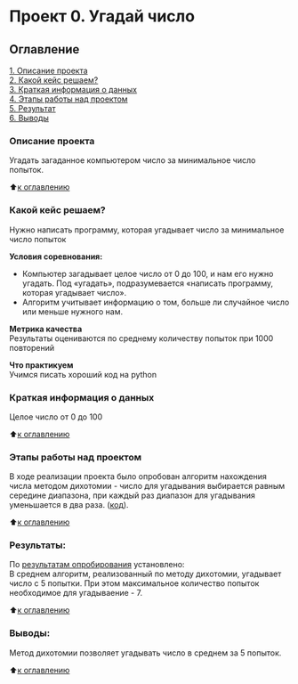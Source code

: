 # Проект 0. Угадай число

## Оглавление  
[1. Описание проекта](https://github.com/MariiaZa/sf_data_science/blob/main/sf_data_science/project_0/README.md#Описание-проекта)  
[2. Какой кейс решаем?](https://github.com/MariiaZa/sf_data_science/blob/main/sf_data_science/project_0/README.md#Какой-кейс-решаем)  
[3. Краткая информация о данных](https://github.com/MariiaZa/sf_data_science/blob/main/sf_data_science/project_0/README.md#Краткая-информация-о-данных)  
[4. Этапы работы над проектом](https://github.com/MariiaZa/sf_data_science/blob/main/sf_data_science/project_0/README.md#Этапы-работы-над-проектом)  
[5. Результат](https://github.com/MariiaZa/sf_data_science/blob/main/sf_data_science/project_0/README.md#Результат)    
[6. Выводы](https://github.com/MariiaZa/sf_data_science/blob/main/sf_data_science/project_0/README.md#Выводы) 

### Описание проекта    
Угадать загаданное компьютером число за минимальное число попыток.

:arrow_up:[к оглавлению](https://github.com/MariiaZa/sf_data_science/blob/main/sf_data_science/project_0/README.md#Оглавление)


### Какой кейс решаем?    
Нужно написать программу, которая угадывает число за минимальное число попыток

**Условия соревнования:**  
- Компьютер загадывает целое число от 0 до 100, и нам его нужно угадать. Под «угадать», подразумевается «написать программу, которая угадывает число».
- Алгоритм учитывает информацию о том, больше ли случайное число или меньше нужного нам.

**Метрика качества**     
Результаты оцениваются по среднему количеству попыток при 1000 повторений

**Что практикуем**     
Учимся писать хороший код на python


### Краткая информация о данных
Целое число от 0 до 100
  
:arrow_up:[к оглавлению](https://github.com/MariiaZa/sf_data_science/blob/main/sf_data_science/project_0/README.md#Оглавление)


### Этапы работы над проектом  
В ходе реализации проекта было опробован алгоритм нахождения числа методом дихотомии - число для угадывания выбирается равным середине диапазона, при каждый раз диапазон для угадывания уменьшается в два раза. 
([код](https://github.com/MariiaZa/sf_data_science/blob/main/sf_data_science/project_0/game_v3.py)).

:arrow_up:[к оглавлению](https://github.com/MariiaZa/sf_data_science/blob/main/sf_data_science/project_0/README.md#Оглавление)


### Результаты:
По [результатам опробирования](https://github.com/MariiaZa/sf_data_science/blob/main/sf_data_science/project_0/game.ipynb)  установлено:  
В среднем алгоритм, реализованный по методу дихотомии, угадывает число с 5 попытки. При этом максимальное количество попыток необходимое для угадываение - 7.

:arrow_up:[к оглавлению](https://github.com/MariiaZa/sf_data_science/blob/main/sf_data_science/project_0/README.md#Оглавление)


### Выводы:  
Метод дихотомии позволяет угадывать число в среднем за 5 попыток.

:arrow_up:[к оглавлению](https://github.com/MariiaZa/sf_data_science/blob/main/sf_data_science/project_0/README.md#Оглавление)

